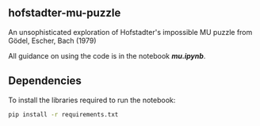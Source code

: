 ## hofstadter-mu-puzzle

An unsophisticated exploration of Hofstadter's impossible MU puzzle from Gödel, Escher, Bach (1979)

All guidance on using the code is in the notebook ***mu.ipynb***.

## Dependencies

To install the libraries required to run the notebook:
````bash
pip install -r requirements.txt
````

